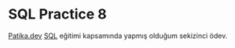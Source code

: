 # SQL Practice 8
[Patika.dev](https://www.patika.dev) [SQL](https://app.patika.dev/courses/sql) eğitimi kapsamında yapmış olduğum sekizinci ödev.
